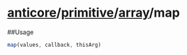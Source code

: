 # [anticore](../../../../../#reference)/[primitive](../../#reference)/[array](../#reference)/<a name="reference">map</a>

##Usage

```js
map(values, callback, thisArg)
```